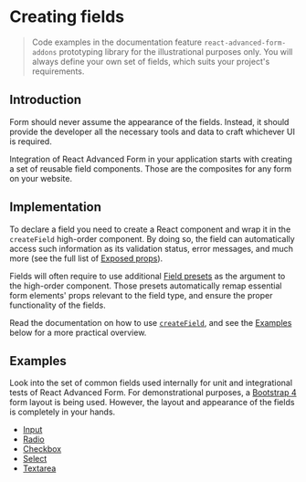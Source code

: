 # Creating fields

> Code examples in the documentation feature `react-advanced-form-addons` prototyping library for the illustrational purposes only. You will always define your own set of fields, which suits your project's requirements.

## Introduction
Form should never assume the appearance of the fields. Instead, it should provide the developer all the necessary tools and data to craft whichever UI is required.

Integration of React Advanced Form in your application starts with creating a set of reusable field components. Those are the composites for any form on your website.

## Implementation
To declare a field you need to create a React component and wrap it in the `createField` high-order component. By doing so, the field can automatically access such information as its validation status, error messages, and much more (see the full list of [Exposed props](../hoc/createField/props.md)).

Fields will often require to use additional [Field presets](../hoc/createField/presets.md) as the argument to the high-order component. Those presets automatically remap essential form elements' props relevant to the field type, and ensure the proper functionality of the fields.

Read the documentation on how to use [`createField`](../hoc/createField/basics.md), and see the [Examples](#examples) below for a more practical overview.

## Examples
Look into the set of common fields used internally for unit and integrational tests of React Advanced Form. For demonstrational purposes, a [Bootstrap 4](https://v4-alpha.getbootstrap.com/components/forms) form layout is being used. However, the layout and appearance of the fields is completely in your hands.

* [Input](https://github.com/kettanaito/react-advanced-form/tree/master/examples/fields/Input.jsx)
* [Radio](https://github.com/kettanaito/react-advanced-form/tree/master/examples/fields/Radio.jsx)
* [Checkbox](https://github.com/kettanaito/react-advanced-form/tree/master/examples/fields/Checkbox.jsx)
* [Select](https://github.com/kettanaito/react-advanced-form/tree/master/examples/fields/Select.jsx)
* [Textarea](https://github.com/kettanaito/react-advanced-form/tree/master/examples/fields/Textarea.jsx)
